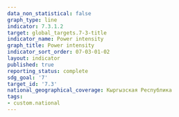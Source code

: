 ```yaml
---
data_non_statistical: false
graph_type: line
indicator: 7.3.1.2
target: global_targets.7-3-title
indicator_name: Power intensity
graph_title: Power intensity
indicator_sort_order: 07-03-01-02
layout: indicator
published: true
reporting_status: complete
sdg_goal: '7'
target_id: '7.3'
national_geographical_coverage: Кыргызская Республика
tags:
- custom.national
---
```

